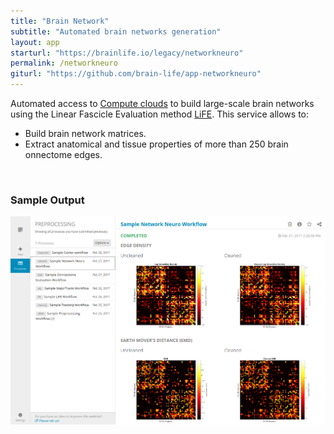 ```yaml
---
title: "Brain Network"
subtitle: "Automated brain networks generation"
layout: app
starturl: "https://brainlife.io/legacy/networkneuro"
permalink: /networkneuro
giturl: "https://github.com/brain-life/app-networkneuro"
---
```


Automated access to [Compute clouds](https://jetstream-cloud.org) to build large-scale brain networks using the Linear Fascicle Evaluation method [LiFE](http://francopestilli.github.io/life/). This service allows to:

* Build brain network matrices.
* Extract anatomical and tissue properties of more than 250 brain onnectome edges.

<br>
<h3>Sample Output</h3>
<center>
<img src="/images/screenshots/networkneuro.png" class="screenshot">
</center>
<br>
